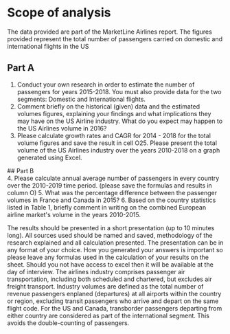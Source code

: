 # Scope of analysis
The data provided are part of the MarketLine Airlines report. The figures provided represent the total number of passengers carried on domestic and international flights in the US

## Part A
1. Conduct your own research in order to estimate the number of passengers for years 2015-2018. You must also provide data for the two segments: Domestic and International flights.
2. Comment briefly on the historical (given) data and the estimated volumes figures, explaining your findings and what implications they may have on the US Airline industry. What do you expect may happen to the US Airlines volume in 2016? 
3. Please calculate growth rates and CAGR for 2014 - 2018 for the total volume figures and save the result in cell O25. Please present the total volume of the US Airlines industry over the years 2010-2018 on a graph generated using Excel.
												
## Part B													
4. Please calculate annual average number of passengers in every country over the 2010-2019 time period. (please save the formulas and results in column O)
5. What was the percentage difference between the passenger volumes in France and Canada in 2015?
6. Based on the country statistics listed in Table 1, briefly comment in writing on the combined European airline market's volume in the years 2010-2015.

The results should be presented in a short presentation (up to 10 minutes long). All sources used should be named and saved, methodology of the research explained and all calculation presented. 
The presentation can be in any format of your choice. How you generated your answers is important so please leave any formulas used in the calculation of your results on the sheet. Should you not have access to excel then it will be available at the day of interview. 
The airlines industry comprises passenger air transportation, including both scheduled and chartered, but excludes air freight transport. Industry volumes are defined as the total number of revenue passengers enplaned (departures) at all airports within the country or region, excluding transit passengers who arrive and depart on the same flight code. For the US and Canada, transborder passengers departing from either country are considered as part of the international segment. This avoids the double-counting of passengers. 													
													
													
													